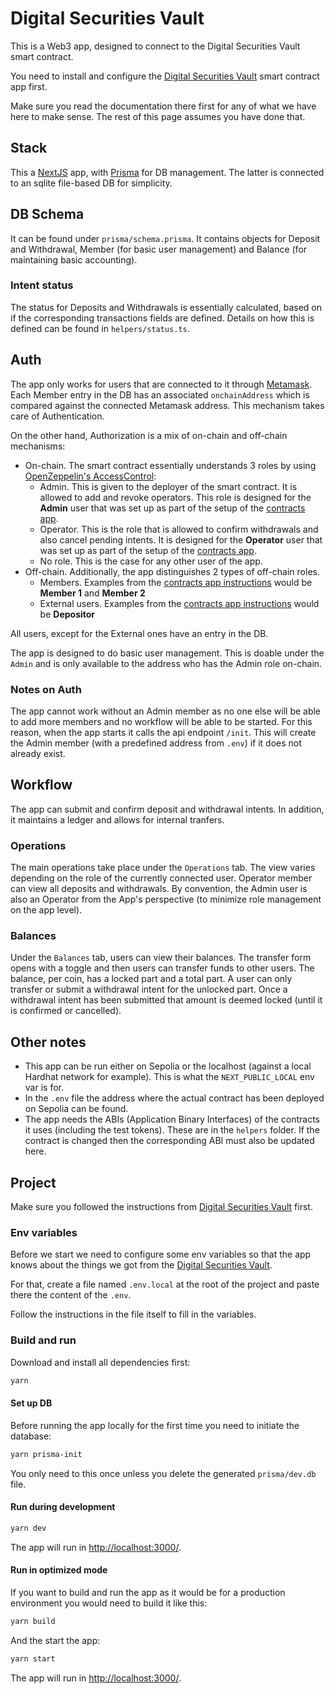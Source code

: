 # Digital Securities Vault

This is a Web3 app, designed to connect to the Digital Securities Vault smart contract.

You need to install and configure the
[Digital Securities Vault](https://github.com/six-group/digital-securities-vault-contracts-hack-n-lead-2023)
smart contract app first.

Make sure you read the documentation there first for any of what we have here
to make sense. The rest of this page assumes you have done that.

## Stack

This a [NextJS](https://nextjs.org/) app, with [Prisma](https://www.prisma.io/)
for DB management. The latter is connected to an sqlite file-based DB for simplicity.

## DB Schema

It can be found under `prisma/schema.prisma`. It contains objects for Deposit
and Withdrawal, Member (for basic user management) and Balance (for maintaining
basic accounting).

### Intent status

The status for Deposits and Withdrawals is essentially calculated, based on if
the corresponding transactions fields are defined. Details on how this is
defined can be found in `helpers/status.ts`.

## Auth

The app only works for users that are connected to it through
[Metamask](https://metamask.io/). Each Member entry in the DB has an associated
`onchainAddress` which is compared against the connected Metamask address. This
mechanism takes care of Authentication. 

On the other hand, Authorization is a mix of on-chain and off-chain mechanisms:

* On-chain. The smart contract essentially understands 3 roles by using
  [OpenZeppelin's AccessControl](https://docs.openzeppelin.com/contracts/3.x/access-control):
  * Admin. This is given to the deployer of the smart contract. It is allowed
    to add and revoke operators. This role is designed for the **Admin** user that
    was set up as part of the setup of the [contracts app](https://github.com/six-group/digital-securities-vault-contracts-hack-n-lead-2023).
  * Operator. This is the role that is allowed to confirm withdrawals and
    also cancel pending intents. It is designed for the **Operator** user that
    was set up as part of the setup of the [contracts app](https://github.com/six-group/digital-securities-vault-contracts-hack-n-lead-2023).
  * No role. This is the case for any other user of the app.
* Off-chain. Additionally, the app distinguishes 2 types of off-chain roles.
  * Members. Examples from the
    [contracts app instructions](https://github.com/six-group/digital-securities-vault-contracts-hack-n-lead-2023)
    would be **Member 1** and **Member 2**
  * External users. Examples from the
    [contracts app instructions](https://github.com/six-group/digital-securities-vault-contracts-hack-n-lead-2023)
    would be **Depositor**

All users, except for the External ones have an entry in the DB.

The app is designed to do basic user management. This is doable under the
`Admin` and is only available to the address who has the Admin role on-chain.

### Notes on Auth

 The app cannot work without an Admin member as no one else will be able to add more
 members and no workflow will be able to be started. For this reason, when the app
 starts it calls the api endpoint `/init`. This will create the Admin member (with
 a predefined address from `.env`) if it does not already exist.

## Workflow

The app can submit and confirm deposit and withdrawal intents. In addition, it
maintains a ledger and allows for internal tranfers.

### Operations

 The main operations take place under the `Operations` tab. The view varies depending
 on the role of the currently connected user. Operator member can view all deposits
 and withdrawals. By convention, the Admin user is also an Operator from the App's
 perspective (to minimize role management on the app level).

### Balances

 Under the `Balances` tab, users can view their balances. The transfer form opens
 with a toggle and then users can transfer funds to other users. The balance, per coin,
 has a locked part and a total part. A user can only transfer or submit a withdrawal
 intent for the unlocked part. Once a withdrawal intent has been submitted that
 amount is deemed locked (until it is confirmed or cancelled).

## Other notes

* This app can be run either on Sepolia or the localhost (against a local Hardhat network
  for example). This is what the `NEXT_PUBLIC_LOCAL` env var is for.
* In the `.env` file the address where the actual contract has been deployed on
  Sepolia can be found.
* The app needs the ABIs (Application Binary Interfaces) of the contracts it uses
  (including the test tokens). These are in the `helpers` folder. If the contract
  is changed then the corresponding ABI must also be updated here.

## Project

Make sure you followed the instructions from
[Digital Securities Vault](https://github.com/six-group/digital-securities-vault-contracts-hack-n-lead-2023)
first.

### Env variables

Before we start we need to configure some env variables so that the app knows
about the things we got from the
[Digital Securities Vault](https://github.com/six-group/digital-securities-vault-contracts-hack-n-lead-2023).

For that, create a file named `.env.local` at the root of the project and paste
there the content of the `.env`.

Follow the instructions in the file itself to fill in the variables.

### Build and run

Download and install all dependencies first:

```bash
yarn
```

#### Set up DB

Before running the app locally for the first time you need to initiate the database:

```bash
yarn prisma-init
```

You only need to this once unless you delete the generated `prisma/dev.db` file.

#### Run during development

```bash
yarn dev
```

The app will run in <http://localhost:3000/>.

#### Run in optimized mode

If you want to build and run the app as it would be for a production environment
you would need to build it like this:

```bash
yarn build
```

And the start the app:

```bash
yarn start
```

The app will run in <http://localhost:3000/>.
